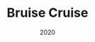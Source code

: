 ---
type: Unity Game
date: 2020
title: Bruise Cruise
text: As VFX Programmer, worked on the lighting and post processing effects. Worked on a team of 7 UMBC students to create a playable video game for UMBC’s Undergraduate Research and Creative Achievement Day (URCAD) 2020. Bruise Cruise is a side-scrolling beat 'em up. Game was created using the Unity engine with c# scripts. Project used Gitlab for design and Github for version control. Click picture to play!
image: ../../static/images/thumbs/bruise.png
url: https://bentenure.itch.io/bruise-cruise
---